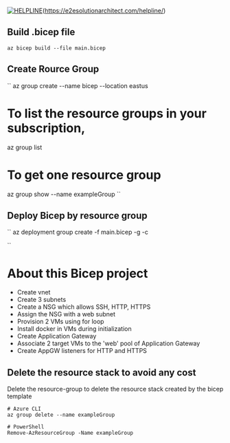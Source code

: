 
[![HELPLINE](https://github.com/e2eSolutionArchitect/academy/assets/8308302/3b85acaf-50f5-4a4f-850d-46216de108af)](Helpline)(https://e2esolutionarchitect.com/helpline/)


## Build .bicep file
```
az bicep build --file main.bicep
```

## Create Rource Group
``
az group create --name bicep --location eastus

# To list the resource groups in your subscription, 
az group list

# To get one resource group
az group show --name exampleGroup
``

## Deploy Bicep by resource group

``
az deployment group create -f main.bicep -g <resource-group-name> -c

``


# About this Bicep project
- Create vnet
- Create 3 subnets
- Create a NSG which allows SSH, HTTP, HTTPS
- Assign the NSG with a web subnet
- Provision 2 VMs using for loop
- Install docker in VMs during initialization
- Create Application Gateway
- Associate 2 target VMs to the 'web' pool of Application Gateway
- Create AppGW listeners for HTTP and HTTPS

## Delete the resource stack to avoid any cost
Delete the resource-group to delete the resource stack created by the bicep template
```
# Azure CLI
az group delete --name exampleGroup

# PowerShell
Remove-AzResourceGroup -Name exampleGroup

```
